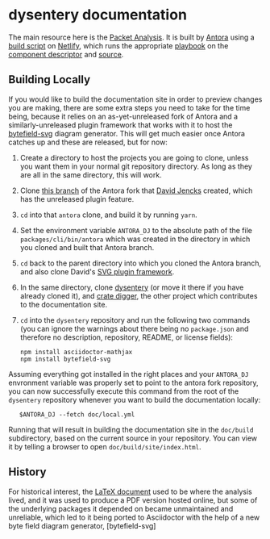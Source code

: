 # dysentery documentation

The main resource here is the [Packet
Analysis](https://djl-analysis.deepsymmetry.org/). It is built by
[Antora](https://antora.org) using a [build script](build.sh) on
[Netlify](https://netlify.com), which runs the appropriate
[playbook](netlify.yml) on the [component descriptor](antora.yml) and
[source](modules/ROOT).

## Building Locally

If you would like to build the documentation site in order to preview
changes you are making, there are some extra steps you need to take
for the time being, because it relies on an as-yet-unreleased fork of
Antora and a similarly-unreleased plugin framework that works with it
to host the
[bytefield-svg](https://github.com/Deep-Symmetry/bytefield-svg#bytefield-svg)
diagram generator. This will get much easier once Antora catches up
and these are released, but for now:

1. Create a directory to host the projects you are going to clone,
   unless you want them in your normal git repository directory. As
   long as they are all in the same directory, this will work.

2. Clone [this
   branch](https://gitlab.com/djencks/antora/-/tree/issue-585-with-377-582-git-credential-plugin)
   of the Antora fork that [David Jencks](https://gitlab.com/djencks)
   created, which has the unreleased plugin feature.

3. `cd` into that `antora` clone, and build it by running `yarn`.

4. Set the environment variable `ANTORA_DJ` to the absolute path of
   the file `packages/cli/bin/antora` which was created in the
   directory in which you cloned and built that Antora branch.

5. `cd` back to the parent directory into which you cloned the Antora
   branch, and also clone David's [SVG plugin
   framework](https://gitlab.com/djencks/asciidoctor-generic-svg-extension.js).

6. In the same directory, clone
   [dysentery](https://github.com/Deep-Symmetry/dysentery) (or move it
   there if you have already cloned it), and [crate
   digger](https://github.com/Deep-Symmetry/crate-digger), the other
   project which contributes to the documentation site.

7. `cd` into the `dysentery` repository and run the following two
   commands (you can ignore the warnings about there being no
   `package.json` and therefore no description, repository, README, or
   license fields):

       npm install asciidoctor-mathjax
       npm install bytefield-svg

Assuming everything got installed in the right places and your
`ANTORA_DJ` envronment variable was properly set to point to the
antora fork repository, you can now successfully execute this command
from the root of the `dysentery` repository whenever you want to build
the documentation locally:

       $ANTORA_DJ --fetch doc/local.yml

Running that will result in building the documentation site in the
`doc/build` subdirectory, based on the current source in your
repository. You can view it by telling a browser to open
`doc/build/site/index.html`.

## History

For historical interest, the [LaTeX document](Analysis.tex) used to be
where the analysis lived, and it was used to produce a PDF version
hosted online, but some of the underlying packages it depended on
became unmaintained and unreliable, which led to it being ported to
Asciidoctor with the help of a new byte field diagram generator,
[bytefield-svg]
